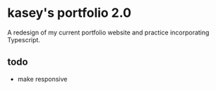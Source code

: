 # kasey's portfolio 2.0
A redesign of my current portfolio website and practice incorporating Typescript.

## todo
- make responsive